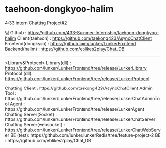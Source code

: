 # taehoon-dongkyoo-halim
4:33 intern Chatting Project#2  

팀 Github : https://github.com/433-Summer-Internship/taehoon-dongkyoo-halim
Client(taehoon) :  https://github.com/taekong423/AsyncChatClient  
Frontend(dongkyoo) : https://github.com/lunker/LunkerFrontend   
Backend(halim) : https://github.com/eblikes2play/Chat_DB

--------------------------------------------------------------

<Library&Protocol>
Library(dll) : https://github.com/lunker/LunkerFrontend/tree/release/LunkerLibrary
Protocol (dll): https://github.com/lunker/LunkerFrontend/tree/release/LunkerProtocol

<Client>
Chatting Client : https://github.com/taekong423/AsyncChatClient
Admin Tool : https://github.com/lunker/LunkerFrontend/tree/release/LunkerChatAdminTool
Agent : https://github.com/lunker/LunkerFrontend/tree/release/LunkerAgent

<FE>
Chatting Server(Socket) : https://github.com/lunker/LunkerFrontend/tree/release/LunkerChatServer
Chatting Server(websocket) : https://github.com/lunker/LunkerFrontend/tree/release/LunkerChatWebServer

<BE>
BE (test): https://github.com/lunker/lunkerRedis/tree/feature-project-2
BE : https://github.com/eblikes2play/Chat_DB


